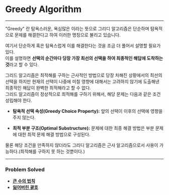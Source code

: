 # Greedy Algorithm
------------
  

"Greedy" 란 탐욕스러운, 욕심많은 이라는 뜻으로 그리디 알고리즘은 단순하며 탐욕적으로 문제를 해결한다고 하여 이러한 명칭으로 불리고 있습니다.  
  
여기서 단순하게 혹은 탐욕스럽게 이를 해결한다는 것을 조금 더 풀어서 설명할 필요가 있다.  
이를 설명하면 **선택의 순간마다 당장 가장 최선의 선택을 하여 최종적인 해답에 도착하는 것**라고 할 수 있다.  

그리드 알고리즘은 최적해를 구하는 근사적인 방법으로 당장 처해진 상황에서의 최선의 선택을 하지만 현재의 선택이 나중에 미칠 영향에 대해서는 고려하지 않기에 도출해낸 최종적인 해답이 완벽한 최적해라고 할 수 없다.  
그리드 알고리즘이 정상적으로 최적해를 구하기 위해서, 해당 문제는 다음과 같은 조건 성립해야 한다.
- **탐욕적 선택 속성(Greedy Choice Property):** 앞의 선택이 이후의 선택에 영향을 주지 않는다.  

- **최적 부분 구조(Optimal Substructure):** 문제에 대한 최종 해결 방법은 부분 문제에 대한 최적 문제 해결 방법으로 구성된다.

물론 해당 조건을 만족하지 않더라도 그리디 알고리즘은 근사 알고리즘으로서 사용이 가능하다.(최적해를 구하지 못 하는 것뿐이다.)  
  
****
### Problem Solved

- [**큰 수의 법칙**](https://github.com/ChanghyunRyu/Python_CodingTest_note/tree/main/greedy_algorithm/law%20of%20large%20numbers)  
- [**잃어버린 괄호**]()